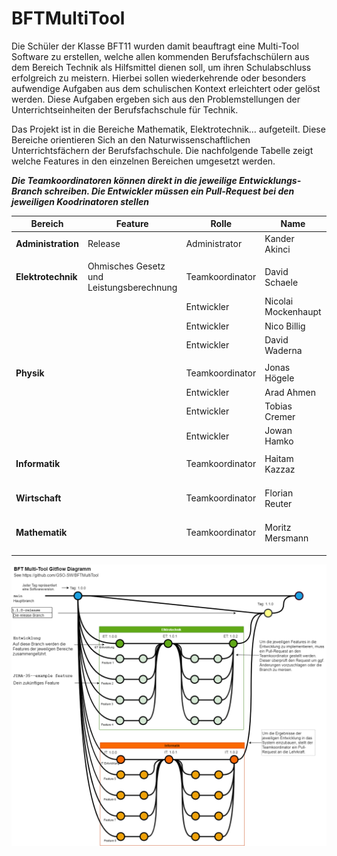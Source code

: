 # BFTMultiTool
Die Schüler der Klasse BFT11 wurden damit beauftragt eine Multi-Tool Software zu erstellen, welche allen kommenden Berufsfachschülern aus dem Bereich Technik als Hilfsmittel dienen soll, um ihren Schulabschluss erfolgreich zu meistern. Hierbei sollen wiederkehrende oder besonders aufwendige Aufgaben aus dem schulischen Kontext erleichtert oder gelöst werden. Diese Aufgaben ergeben sich aus den Problemstellungen der Unterrichtseinheiten der Berufsfachschule für Technik. 

Das Projekt ist in die Bereiche Mathematik, Elektrotechnik… aufgeteilt. Diese Bereiche orientieren Sich an den Naturwissenschaftlichen Unterrichtsfächern der Berufsfachschule. Die nachfolgende Tabelle zeigt welche Features in den einzelnen Bereichen umgesetzt werden.

***Die Teamkoordinatoren können direkt in die jeweilige Entwicklungs-Branch schreiben. Die Entwickler müssen ein Pull-Request bei den jeweiligen Koodrinatoren stellen*** 

| Bereich     	| Feature 	|Rolle		|Name		|Username	|Branch		|
| ----------- 	| ----------- 	|-----------	|-----------	|-----------	|-----------	|
|**Administration**	|Release      	|Administrator	|Kander Akinci 	|AI-Assistant	|Release, main	|
|		|	|		|		|		|		|		|
|**Elektrotechnik**	|Ohmisches Gesetz und Leistungsberechnung|Teamkoordinator|David Schaele		|DavidCXV		|ETEntwicklung	|
|   		|	        |Entwickler|Nicolai Mockenhaupt	|NeoEkusoshisuto||
|   		|	        |Entwickler|Nico Billig	|Nico-GSO||
|   		|	        |Entwickler|David Waderna|Davobeats||
|		|	|		|		|		|		|		
|**Physik**	|	|Teamkoordinator|Jonas Högele	|Jonashgl|PHEntwicklung		|
|		|	|	Entwickler	|Arad Ahmen|arad021	|		|		
|		|	|	Entwickler	|Tobias Cremer	|TobiasC53		|		|
|		|	|Entwickler	|Jowan Hamko|jowanh2
|		|	|		|		|		|		|		
|**Informatik**	|	|Teamkoordinator|Haitam Kazzaz	|Haitham2004|ITEntwicklung		|				
|		|	|		|		|		|		|		
|		|	|		|		|		|		|		
|		|	|		|		|		|		|		
|**Wirtschaft**	|	|Teamkoordinator|Florian Reuter	|Florian116	|WIEntwicklung	|				
|		|	|		|		|		|		|		
|		|	|		|		|		|		|		
|		|	|		|		|		|		|		
|**Mathematik**	|	|Teamkoordinator|Moritz Mersmann|MoritzM1110|MAEntwicklung	|				
|		|	|		|		|		|		|		
|		|	|		|		|		|		|		
|		|	|		|		|		|		|		
				
				
![image](AddFiles/BFTMultiTool_GitFlow.drawio.png)
